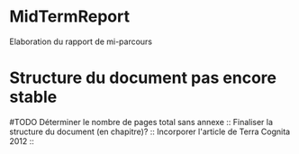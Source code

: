 MidTermReport
=============

Elaboration du rapport de mi-parcours

# Structure du document pas encore stable

#TODO
 Déterminer le nombre de pages total sans annexe :: 
 Finaliser la structure du document (en chapitre)? ::
 Incorporer l'article de Terra Cognita 2012 ::
 
